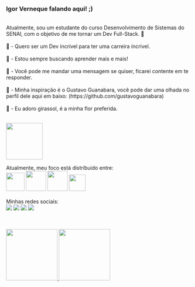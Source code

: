 ### Igor Verneque falando aqui! ;)
<br>
Atualmente, sou um estudante do curso Desenvolvimento de Sistemas do SENAI, com o objetivo de me tornar um Dev Full-Stack. 📌
<br>
<br>
👑 - Quero ser um Dev incrível para ter uma carreira íncrivel.
<br>
<br>
🔭 - Estou sempre buscando aprender mais e mais!
<br>
<br>
💬 - Você pode me mandar uma mensagem se quiser, ficarei contente em te responder.
<br>
<br>
🧔 - Minha inspiração é o Gustavo Guanabara, você pode dar uma olhada no perfil dele aqui em baixo: (https://github.com/gustavoguanabara)
<br>
<br>
🌻 - Eu adoro girassol, é a minha flor preferida.
<br>
<br>
<p>
  <img src="https://media.tenor.com/ZRZlxbc-XqwAAAAM/sunflower-happy-dance.gif" width="100">
</p>
Atualmente, meu foco está distríbuido entre:
<div style="display inline">
<img width='50' height='50' src="https://cdn.jsdelivr.net/gh/devicons/devicon/icons/python/python-original.svg" />
<img width='55' height='55' src="https://cdn.jsdelivr.net/gh/devicons/devicon/icons/html5/html5-original-wordmark.svg" />        
<img width='55' height='55' src="https://cdn.jsdelivr.net/gh/devicons/devicon/icons/css3/css3-original-wordmark.svg" />
<img width='45' height='45' src="https://cdn.jsdelivr.net/gh/devicons/devicon/icons/javascript/javascript-original.svg" />
</div>
<br>
Minhas redes sociais:
<div style="display inline">
<img src="https://img.shields.io/badge/WhatsApp-25D366?style=for-the-badge&logo=whatsapp&logoColor=white">
<img src="https://img.shields.io/badge/Gmail-D14836?style=for-the-badge&logo=gmail&logoColor=white">
<a href="https://www.linkedin.com/in/igor-de-almeida-verneque-a11693272/"><img src=
"https://img.shields.io/badge/linkedin-%230077B5.svg?style=for-the-badge&logo=linkedin&logoColor=white"></a>
<img src="https://img.shields.io/badge/Discord-%235865F2.svg?style=for-the-badge&logo=discord&logoColor=white">
</div>
<br>
<br>
<p align="center">
<div style="display inline">
<a href="https://github.com/IgorVernequeDev">
  <img height="140em" src="https://github-readme-stats-eight-theta.vercel.app/api?username=IgorVernequeDev&show_icons=true&theme=algolia&include_all_commits=true&count_private=true"/>
  <img height="140em" src="https://github-readme-stats-eight-theta.vercel.app/api/top-langs/?username=IgorVernequeDev&layout=compact&langs_count=8&theme=algolia"/>
</a>
</p>
</div>
